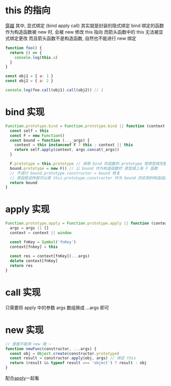 # this 的指向
[穿越](../../docs/JavaScript/this.u.md)
其中, 显式绑定 (bind apply call) 其实就是封装的隐式绑定
bind 绑定的函数作为构造函数被 new 时, 会被 new 修改 this 指向
而箭头函数中的 this 无法被显式绑定更改
而且箭头函数不是构造函数, 自然也不能进行 new 绑定
```js
function foo() {
  return () => {
    console.log(this.a)
  }
}

const obj1 = { a: 1 }
const obj2 = { a: 2 }

console.log(foo.call(obj1).call(obj2)) // 1
```

# bind 实现
```js
Function.prototype.bind = Function.prototype.bind || function (context, ...args) {
  const self = this
  const F = new Function()
  const bound = function (..._args) {
    context = this instanceof F ? this : context || this
    return self.apply(context, args.concat(_args))
  }

  F.prototype = this.prototype // 调用 bind 的函数的 prototype 使原型链完整
  bound.prototype = new F() // 让 bound 作为构造函数时 原型链上有 F 函数
  // 不进行 bound.prototype.constructor = bound 修复
  // 原因是这样就可以使 this.prototype.constructor 作为 bound 的实例的构造函数
  return bound
}
```

# apply 实现
```js
Function.prototype.apply = Function.prototype.apply || function (context, args) {
  args = args || []
  context = context || window

  const fnKey = Symbol('fnKey')
  context[fnkey] = this
  
  const res = context[fnKey](...args)
  delete context[fnKey]
  return res
}
```

# call 实现
只需要将 apply 中的参数 args 数组换成 ...args 即可

# new 实现
```js
// 里面不能用 new 哦 ~
function newFunc(constructor, ...args) {
  const obj = Object.create(constructor.prototype)
  const result = constructor.apply(obj, args) // 绑定 this
  return (result && typeof result === 'object') ? result : obj
}
```
配合[apply](#apply-实现)一起看
